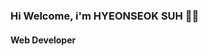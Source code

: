 ### Hi Welcome, i'm HYEONSEOK SUH 👋🏻
#### Web Developer

<!-- <img height="550em" src="https://notion2github.herokuapp.com/calendar?a=1" loading="lazy"> -->
